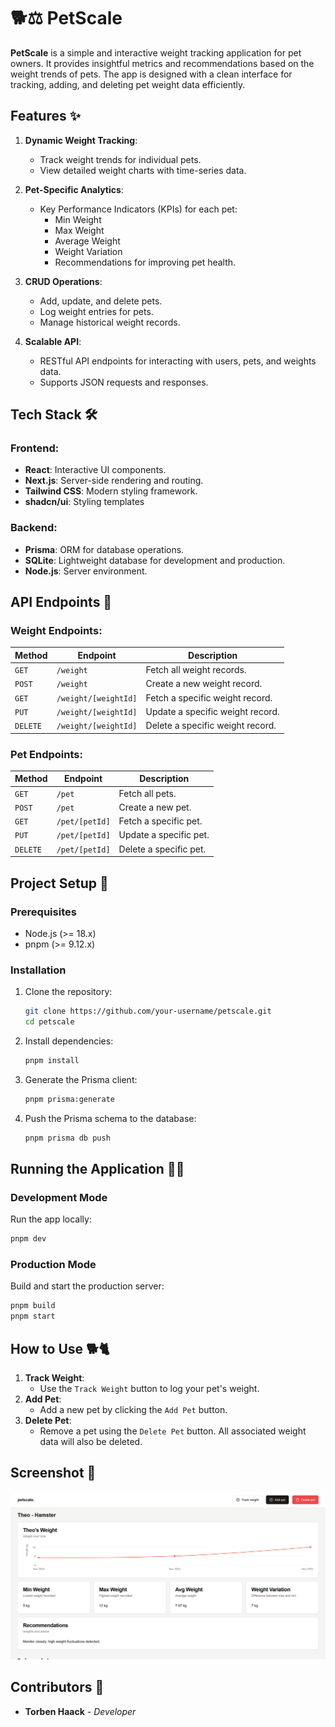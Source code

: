 # 🐕⚖️ PetScale

**PetScale** is a simple and interactive weight tracking application for pet owners. It provides insightful metrics and recommendations based on the weight trends of pets. The app is designed with a clean interface for tracking, adding, and deleting pet weight data efficiently.

## Features ✨

1. **Dynamic Weight Tracking**:
   - Track weight trends for individual pets.
   - View detailed weight charts with time-series data.

2. **Pet-Specific Analytics**:
   - Key Performance Indicators (KPIs) for each pet:
     - Min Weight
     - Max Weight
     - Average Weight
     - Weight Variation
     - Recommendations for improving pet health.

3. **CRUD Operations**:
   - Add, update, and delete pets.
   - Log weight entries for pets.
   - Manage historical weight records.

4. **Scalable API**:
   - RESTful API endpoints for interacting with users, pets, and weights data.
   - Supports JSON requests and responses.

## Tech Stack 🛠️

### Frontend:
- **React**: Interactive UI components.
- **Next.js**: Server-side rendering and routing.
- **Tailwind CSS**: Modern styling framework.
- **shadcn/ui**: Styling templates 

### Backend:
- **Prisma**: ORM for database operations.
- **SQLite**: Lightweight database for development and production.
- **Node.js**: Server environment.


## API Endpoints 📡

### Weight Endpoints:
| Method | Endpoint                 | Description                         |
|--------|--------------------------|-------------------------------------|
| `GET`  | `/weight`                | Fetch all weight records.           |
| `POST` | `/weight`                | Create a new weight record.         |
| `GET`  | `/weight/[weightId]`     | Fetch a specific weight record.     |
| `PUT`  | `/weight/[weightId]`     | Update a specific weight record.    |
| `DELETE` | `/weight/[weightId]`   | Delete a specific weight record.    |

### Pet Endpoints:
| Method | Endpoint              | Description                       |
|--------|-----------------------|-----------------------------------|
| `GET`  | `/pet`                | Fetch all pets.                   |
| `POST` | `/pet`                | Create a new pet.                 |
| `GET`  | `/pet/[petId]`        | Fetch a specific pet.             |
| `PUT`  | `/pet/[petId]`        | Update a specific pet.            |
| `DELETE` | `/pet/[petId]`      | Delete a specific pet.            |


## Project Setup 🚀

### Prerequisites
- Node.js (>= 18.x)
- pnpm (>= 9.12.x)

### Installation
1. Clone the repository:
   ```bash
   git clone https://github.com/your-username/petscale.git
   cd petscale
   ```

2. Install dependencies:
   ```bash
   pnpm install
   ```

3. Generate the Prisma client:
   ```bash
   pnpm prisma:generate
   ```

4. Push the Prisma schema to the database:
   ```bash
   pnpm prisma db push
   ```


## Running the Application 🏃‍♂️

### Development Mode
Run the app locally:
```bash
pnpm dev
```

### Production Mode
Build and start the production server:
```bash
pnpm build
pnpm start
```

## How to Use 🐕🐈
1. **Track Weight**:
   - Use the `Track Weight` button to log your pet's weight.
2. **Add Pet**:
   - Add a new pet by clicking the `Add Pet` button.
3. **Delete Pet**:
   - Remove a pet using the `Delete Pet` button. All associated weight data will also be deleted.


## Screenshot 📸

![PetScale UI](image.png)


## Contributors 🤝

- **Torben Haack** - *Developer*
